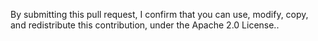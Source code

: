 <!-- Provide summary of changes -->

<!-- Issue number, if available. E.g. "Fixes #31", "Addresses #42, 77" -->

By submitting this pull request, I confirm that you can use, modify, copy, and redistribute this contribution, under the Apache 2.0 License..
